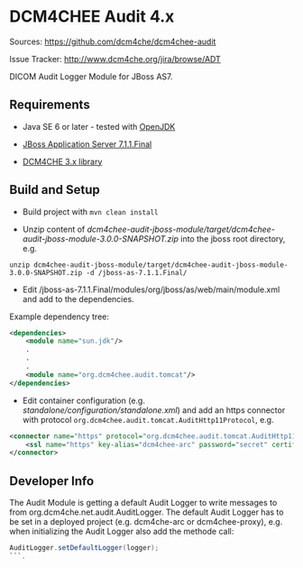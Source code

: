 DCM4CHEE Audit 4.x
==================

Sources: https://github.com/dcm4che/dcm4chee-audit

Issue Tracker: http://www.dcm4che.org/jira/browse/ADT

DICOM Audit Logger Module for JBoss AS7.

Requirements
------------
-   Java SE 6 or later - tested with [OpenJDK](http://openjdk.java.net/)

-   [JBoss Application Server 7.1.1.Final](http://www.jboss.org/jbossas/downloads)

-   [DCM4CHE 3.x library](https://github.com/dcm4che/dcm4che)


Build and Setup
---------------
* Build project with `mvn clean install`

* Unzip content of _dcm4chee-audit-jboss-module/target/dcm4chee-audit-jboss-module-3.0.0-SNAPSHOT.zip_ into the jboss root directory, e.g.

```
unzip dcm4chee-audit-jboss-module/target/dcm4chee-audit-jboss-module-3.0.0-SNAPSHOT.zip -d /jboss-as-7.1.1.Final/
```

* Edit /jboss-as-7.1.1.Final/modules/org/jboss/as/web/main/module.xml and add _<module name="org.dcm4chee.audit.tomcat"/>_ to the dependencies.

Example dependency tree:

```xml
<dependencies>
    <module name="sun.jdk"/>
    .
    .
    .
    <module name="org.dcm4chee.audit.tomcat"/>
</dependencies>
```

* Edit container configuration (e.g. _standalone/configuration/standalone.xml_) and add an https connector with protocol 
`org.dcm4chee.audit.tomcat.AuditHttp11Protocol`, e.g.

```xml
<connector name="https" protocol="org.dcm4chee.audit.tomcat.AuditHttp11Protocol" scheme="https" socket-binding="https" secure="true">
    <ssl name="https" key-alias="dcm4chee-arc" password="secret" certificate-key-file="${jboss.server.config.dir}/dcm4chee-arc/key.jks"/>
</connector>
```

Developer Info
--------------
The Audit Module is getting a default Audit Logger to write messages to from org.dcm4che.net.audit.AuditLogger.
The default Audit Logger has to be set in a deployed project (e.g. dcm4che-arc or dcm4chee-proxy), e.g. when
initializing the Audit Logger also add the methode call:
```java
AuditLogger.setDefaultLogger(logger);
```.
